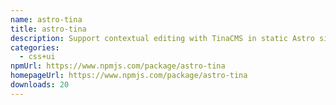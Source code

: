 ```yaml
---
name: astro-tina
title: astro-tina
description: Support contextual editing with TinaCMS in static Astro sites.
categories:
  - css+ui
npmUrl: https://www.npmjs.com/package/astro-tina
homepageUrl: https://www.npmjs.com/package/astro-tina
downloads: 20
---
```

